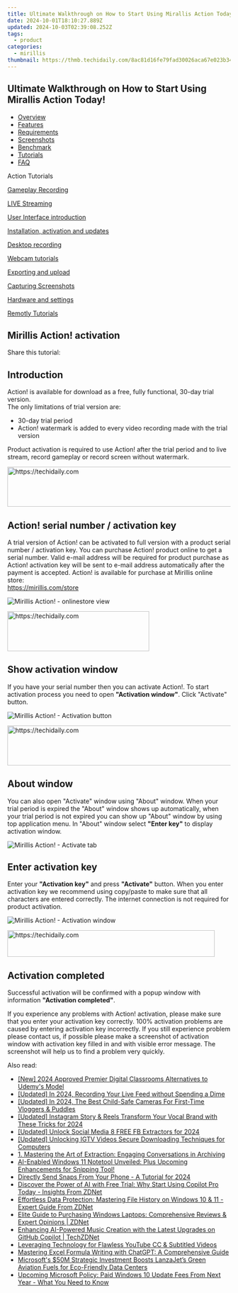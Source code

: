 ```yaml
---
title: Ultimate Walkthrough on How to Start Using Mirallis Action Today!
date: 2024-10-01T18:10:27.889Z
updated: 2024-10-03T02:39:08.252Z
tags:
  - product
categories:
  - mirillis
thumbnail: https://thmb.techidaily.com/8ac81d16fe79fad30026aca67e023b34a8f1d9b49b75551b82236c5ce76daa3d
---
```


## Ultimate Walkthrough on How to Start Using Mirallis Action Today!

* [Overview](https://tools.techidaily.com/mirillis/products/)
* [Features](https://tools.techidaily.com/mirillis/products/)
* [Requirements](https://tools.techidaily.com/mirillis/products/)
* [Screenshots](https://tools.techidaily.com/mirillis/products/)
* [Benchmark](https://tools.techidaily.com/mirillis/products/)
* [Tutorials](https://tools.techidaily.com/mirillis/products/)
* [FAQ](https://tools.techidaily.com/mirillis/products/)

Action Tutorials

[Gameplay Recording](https://tools.techidaily.com/mirillis/products/) 

[LIVE Streaming](https://tools.techidaily.com/mirillis/products/) 

[User Interface introduction](https://tools.techidaily.com/mirillis/products/) 

[Installation, activation and updates](https://tools.techidaily.com/mirillis/products/) 

[Desktop recording](https://tools.techidaily.com/mirillis/products/) 

[Webcam tutorials](https://tools.techidaily.com/mirillis/products/) 

[Exporting and upload](https://tools.techidaily.com/mirillis/products/) 

[Capturing Screenshots](https://tools.techidaily.com/mirillis/products/) 

[Hardware and settings](https://tools.techidaily.com/mirillis/products/) 

[Remotly Tutorials](https://remotly.com/tutorials/getting-started-with-remotly-for-windows-pc) 

## Mirillis Action! activation

 Share this tutorial:

##  Introduction 

 Action! is available for download as a free, fully functional, 30-day trial version.   
The only limitations of trial version are:

* 30-day trial period
* Action! watermark is added to every video recording made with the trial version

 Product activation is required to use Action! after the trial period and to live stream, record gameplay or record screen without watermark. 

<!-- affiliate ads begin -->
<a href="https://aligracehair.sjv.io/c/5597632/2012406/19272" target="_top" id="2012406">
  <img src="//a.impactradius-go.com/display-ad/19272-2012406" border="0" alt="https://techidaily.com" width="728" height="90"/>
</a>
<img height="0" width="0" src="https://aligracehair.sjv.io/i/5597632/2012406/19272" style="position:absolute;visibility:hidden;" border="0" />
<!-- affiliate ads end -->

##  Action! serial number / activation key

 A trial version of Action! can be activated to full version with a product serial number / activation key. You can purchase Action! product online to get a serial number. Valid e-mail address will be required for product purchase as Action! activation key will be sent to e-mail address automatically after the payment is accepted. Action! is available for purchase at Mirillis online store:   
<https://mirillis.com/store> 

![Mirillis Action! - onlinestore view](https://mirillis.com/res/old/gfx/tutorials/installation/mirillis_action_activation_buy.jpg "Mirillis online store") 

<!-- affiliate ads begin -->
<a href="https://aligracehair.sjv.io/c/5597632/2135371/19272" target="_top" id="2135371">
  <img src="//a.impactradius-go.com/display-ad/19272-2135371" border="0" alt="https://techidaily.com" width="320" height="90"/>
</a>
<img height="0" width="0" src="https://aligracehair.sjv.io/i/5597632/2135371/19272" style="position:absolute;visibility:hidden;" border="0" />
<!-- affiliate ads end -->

##  Show activation window 

 If you have your serial number then you can activate Action!. To start activation process you need to open **"Activation window"**. Click "Activate" button. 

![Mirillis Action! - Activation button](https://mirillis.com/res/old/gfx/tutorials/installation/mirillis_action_activation_about_window.jpg "Press activation button") 

<!-- affiliate ads begin -->
<a href="https://unicoeye.pxf.io/c/5597632/2134227/18498" target="_top" id="2134227">
  <img src="//a.impactradius-go.com/display-ad/18498-2134227" border="0" alt="https://techidaily.com" width="728" height="90"/>
</a>
<img height="0" width="0" src="https://unicoeye.pxf.io/i/5597632/2134227/18498" style="position:absolute;visibility:hidden;" border="0" />
<!-- affiliate ads end -->

##  About window 

 You can also open "Activate" window using "About" window. When your trial period is expired the "About" window shows up automatically, when your trial period is not expired you can show up "About" window by using top application menu. In "About" window select **"Enter key"** to display activation window.

![Mirillis Action! - Activate tab](https://mirillis.com/res/old/gfx/tutorials/installation/mirillis_action_activation_trial_expired.jpg "Select activate tab") 

##  Enter activation key 

 Enter your **"Activation key"** and press **"Activate"** button. When you enter activation key we recommend using copy/paste to make sure that all characters are entered correctly. The internet connection is not required for product activation.

![Mirillis Action! - Activation window](https://mirillis.com/res/old/gfx/tutorials/installation/mirillis_action_activation_enter_serial_number.jpg "Activation window with all fields filled in") 

<!-- affiliate ads begin -->
<a href="https://bluettius.sjv.io/c/5597632/2139114/17108" target="_top" id="2139114">
  <img src="//a.impactradius-go.com/display-ad/17108-2139114" border="0" alt="https://techidaily.com" width="468" height="60"/>
</a>
<img height="0" width="0" src="https://bluettius.sjv.io/i/5597632/2139114/17108" style="position:absolute;visibility:hidden;" border="0" />
<!-- affiliate ads end -->

##  Activation completed 

 Successful activation will be confirmed with a popup window with information **"Activation completed"**.

 If you experience any problems with Action! activation, please make sure that you enter your activation key correctly. 100% activation problems are caused by entering activation key incorrectly. If you still experience problem please contact us, if possible please make a screenshot of activation window with activation key filled in and with visible error message. The screenshot will help us to find a problem very quickly.

<ins class="adsbygoogle"
     style="display:block"
     data-ad-format="autorelaxed"
     data-ad-client="ca-pub-7571918770474297"
     data-ad-slot="1223367746"></ins>

<ins class="adsbygoogle"
     style="display:block"
     data-ad-client="ca-pub-7571918770474297"
     data-ad-slot="8358498916"
     data-ad-format="auto"
     data-full-width-responsive="true"></ins>

<span class="atpl-alsoreadstyle">Also read:</span>
<div><ul>
<li><a href="https://screen-video-capture.techidaily.com/new-2024-approved-premier-digital-classrooms-alternatives-to-udemys-model/"><u>[New] 2024 Approved Premier Digital Classrooms Alternatives to Udemy's Model</u></a></li>
<li><a href="https://screen-activity-recording.techidaily.com/updated-in-2024-recording-your-live-feed-without-spending-a-dime/"><u>[Updated] In 2024, Recording Your Live Feed without Spending a Dime</u></a></li>
<li><a href="https://article-knowledge.techidaily.com/updated-in-2024-the-best-child-safe-cameras-for-first-time-vloggers-and-puddles/"><u>[Updated] In 2024, The Best Child-Safe Cameras For First-Time Vloggers & Puddles</u></a></li>
<li><a href="https://instagram-video-files.techidaily.com/updated-instagram-story-and-reels-transform-your-vocal-brand-with-these-tricks-for-2024/"><u>[Updated] Instagram Story & Reels Transform Your Vocal Brand with These Tricks for 2024</u></a></li>
<li><a href="https://facebook-video-recording.techidaily.com/updated-unlock-social-media-8-free-fb-extractors-for-2024/"><u>[Updated] Unlock Social Media 8 FREE FB Extractors for 2024</u></a></li>
<li><a href="https://instagram-video-files.techidaily.com/updated-unlocking-igtv-videos-secure-downloading-techniques-for-computers/"><u>[Updated] Unlocking IGTV Videos Secure Downloading Techniques for Computers</u></a></li>
<li><a href="https://fox-triigers.techidaily.com/1-mastering-the-art-of-extraction-engaging-conversations-in-archiving/"><u>1. Mastering the Art of Extraction: Engaging Conversations in Archiving</u></a></li>
<li><a href="https://win-info.techidaily.com/ai-enabled-windows-11-notetool-unveiled-plus-upcoming-enhancements-for-snipping-tool/"><u>AI-Enabled Windows 11 Notetool Unveiled: Plus Upcoming Enhancements for Snipping Tool!</u></a></li>
<li><a href="https://snapchat-videos.techidaily.com/directly-send-snaps-from-your-phone-a-tutorial-for-2024/"><u>Directly Send Snaps From Your Phone - A Tutorial for 2024</u></a></li>
<li><a href="https://win-info.techidaily.com/discover-the-power-of-ai-with-free-trial-why-start-using-copilot-pro-today-insights-from-zdnet/"><u>Discover the Power of AI with Free Trial: Why Start Using Copilot Pro Today - Insights From ZDNet</u></a></li>
<li><a href="https://win-info.techidaily.com/effortless-data-protection-mastering-file-history-on-windows-10-and-11-expert-guide-from-zdnet/"><u>Effortless Data Protection: Mastering File History on Windows 10 & 11 - Expert Guide From ZDNet</u></a></li>
<li><a href="https://win-info.techidaily.com/elite-guide-to-purchasing-windows-laptops-comprehensive-reviews-and-expert-opinions-zdnet/"><u>Elite Guide to Purchasing Windows Laptops: Comprehensive Reviews & Expert Opinions | ZDNet</u></a></li>
<li><a href="https://win-info.techidaily.com/enhancing-ai-powered-music-creation-with-the-latest-upgrades-on-github-copilot-techzdnet/"><u>Enhancing AI-Powered Music Creation with the Latest Upgrades on GitHub Copilot | TechZDNet</u></a></li>
<li><a href="https://youtube-videos.techidaily.com/leveraging-technology-for-flawless-youtube-cc-and-subtitled-videos/"><u>Leveraging Technology for Flawless YouTube CC & Subtitled Videos</u></a></li>
<li><a href="https://win-info.techidaily.com/mastering-excel-formula-writing-with-chatgpt-a-comprehensive-guide/"><u>Mastering Excel Formula Writing with ChatGPT: A Comprehensive Guide</u></a></li>
<li><a href="https://win-info.techidaily.com/microsofts-50m-strategic-investment-boosts-lanzajets-green-aviation-fuels-for-eco-friendly-data-centers/"><u>Microsoft's $50M Strategic Investment Boosts LanzaJet’s Green Aviation Fuels for Eco-Friendly Data Centers</u></a></li>
<li><a href="https://win-info.techidaily.com/upcoming-microsoft-policy-paid-windows-10-update-fees-from-next-year-what-you-need-to-know/"><u>Upcoming Microsoft Policy: Paid Windows 10 Update Fees From Next Year - What You Need to Know</u></a></li>
</ul></div>

